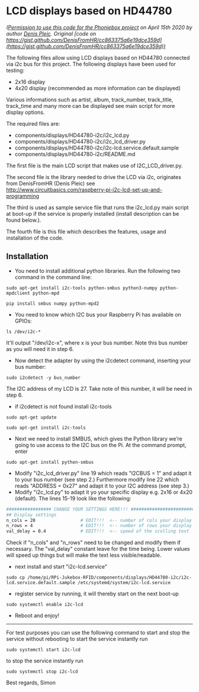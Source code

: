 
# LCD displays based on HD44780

*([Permission to use this code for the Phoniebox project](https://github.com/MiczFlor/RPi-Jukebox-RFID/pull/859#discussion_r408667007) on April 15th 2020 by author [Denis Pleic](https://github.com/DenisFromHR). Original [code on https://gist.github.com/DenisFromHR/cc863375a6e19dce359d](https://gist.github.com/DenisFromHR/cc863375a6e19dce359d))*

The following files allow using LCD displays based on HD44780 connected via i2c bus for this project. The following displays have been used for testing:

* 2x16 display
* 4x20 display (recommended as more information can be displayed)

Various informations such as artist, album, track_number, track_title, track_time and many more can be displayed see main script for more display options.

The required files are:

* components/displays/HD44780-i2c/i2c_lcd.py
* components/displays/HD44780-i2c/i2c_lcd_driver.py
* components/displays/HD44780-i2c/i2c-lcd.service.default.sample
* components/displays/HD44780-i2c/README.md

The first file is the main LCD script that makes use of I2C_LCD_driver.py.

The second file is the library needed to drive the LCD via i2c, originates from DenisFromHR (Denis Pleic) see <http://www.circuitbasics.com/raspberry-pi-i2c-lcd-set-up-and-programming>

The third is used as sample service file that runs the i2c_lcd.py main script at boot-up if the service is properly installed (install description can be found below.).

The fourth file is this file which describes the features, usage and installation of the code.

## Installation

* You need to install additional python libraries. Run the following two command in the command line:

`sudo apt-get install i2c-tools python-smbus python3-numpy python-mpdclient python-mpd`

`pip install smbus numpy python-mpd2`

* You need to know which I2C bus your Raspberry Pi has available on GPIOs:

`ls /dev/i2c-*`

It'll output "/dev/i2c-x", where x is your bus number. Note this bus number as you will need it in step 6.

* Now detect the adapter by using the i2cdetect command, inserting your bus number:

`sudo i2cdetect -y bus_number`

The I2C address of my LCD is 27. Take note of this number, it will be need in step 6.

* if i2cdetect is not found install i2c-tools

`sudo apt-get update`

`sudo apt-get install i2c-tools`

* Next we need to install SMBUS, which gives the Python library we’re going to use access to the I2C bus on the Pi. At the command prompt, enter

`sudo apt-get install python-smbus`

* Modify "i2c_lcd_driver.py" line 19 which reads "I2CBUS = 1" and adapt it to your bus number (see step 2.) Furthermore modify line 22 which reads "ADDRESS = 0x27" and adapt it to your I2C address (see step 3.)
* Modify "i2c_lcd.py" to adapt it yo your specific display e.g. 2x16 or 4x20 (default). The lines 15-19 look like the following:

```bash
################# CHANGE YOUR SETTINGS HERE!!! ###########################################
## Display settings                                                                     ##
n_cols = 20                 # EDIT!!!  <-- number of cols your display has              ##
n_rows = 4                  # EDIT!!!  <-- number of rows your display has              ##
val_delay = 0.4             # EDIT!!!  <-- speed of the scolling text                   ##
```

Check if "n_cols" and "n_rows" need to be changed and modify them if necessary. The "val_delay" constant leave for the time being. Lower values will speed up things but will make the text less visible/readable.

* next install and start "i2c-lcd.service"

`sudo cp /home/pi/RPi-Jukebox-RFID/components/displays/HD44780-i2c/i2c-lcd.service.default.sample /etc/systemd/system/i2c-lcd.service`

* register service by running, it will thereby start on the next boot-up

`sudo systemctl enable i2c-lcd`

* Reboot and enjoy!

---

For test purposes you can use the following command to start and stop the service without rebooting
to start the service instantly run

`sudo systemctl start i2c-lcd`

to stop the service instantly run

`sudo systemctl stop i2c-lcd`

Best regards,
Simon
